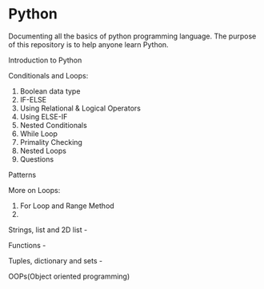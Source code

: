 # Python
Documenting all the basics of python programming language. The purpose of this repository is to help anyone learn Python.

Introduction to Python 

Conditionals and Loops:
1. Boolean data type
2. IF-ELSE
3. Using Relational & Logical Operators
4. Using ELSE-IF
5. Nested Conditionals
6. While Loop
7. Primality Checking
8. Nested Loops
9. Questions

Patterns 

More on Loops:
1. For Loop and Range Method
2.

Strings, list and 2D list -

Functions -

Tuples, dictionary and sets -

OOPs(Object oriented programming) 
